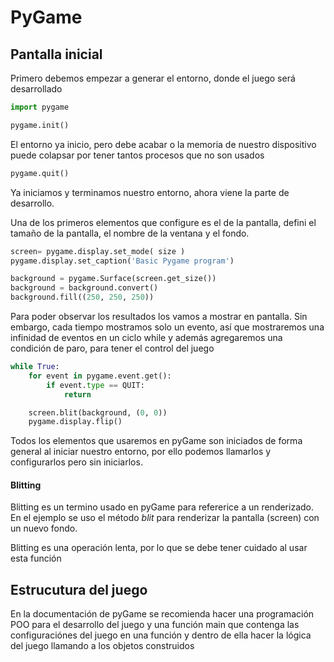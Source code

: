 # PyGame

## Pantalla inicial
Primero debemos empezar a generar el entorno, donde el juego será desarrollado
```python
import pygame

pygame.init()
```
El entorno ya inicio, pero debe acabar o la memoria de nuestro dispositivo puede colapsar por tener tantos procesos que no son usados
```python
pygame.quit()
```
Ya iniciamos y terminamos nuestro entorno, ahora viene la parte de desarrollo.

Una de los primeros elementos que configure es el de la pantalla, defini el tamaño de la pantalla, el nombre de la ventana y el fondo.
```python
screen= pygame.display.set_mode( size )
pygame.display.set_caption('Basic Pygame program')

background = pygame.Surface(screen.get_size())
background = background.convert()
background.fill((250, 250, 250))
```
Para poder observar los resultados los vamos a mostrar en pantalla. Sin embargo, cada tiempo mostramos solo un evento, así que mostraremos una infinidad de eventos en un ciclo while y además agregaremos una condición de paro, para tener el control del juego
```python
while True:
    for event in pygame.event.get():
        if event.type == QUIT:
            return

    screen.blit(background, (0, 0))
    pygame.display.flip()
```

Todos los elementos que usaremos en pyGame son iniciados de forma general al iniciar nuestro entorno, por ello podemos llamarlos y configurarlos pero sin iniciarlos.

#### Blitting
Blitting es un termino usado en pyGame para refererice a un renderizado. En el ejemplo se uso el método *blit* para renderizar la pantalla (screen) con un nuevo fondo.

Blitting es una operación lenta, por lo que se debe tener cuidado al usar esta función

## Estrucutura del juego

En la documentación de pyGame se recomienda hacer una programación POO para el desarrollo del juego y una función main que contenga las configuraciónes del juego en una función y dentro de ella hacer la lógica del juego llamando a los objetos construidos